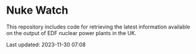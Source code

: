 # Nuke Watch

This repository includes code for retrieving the latest information available on the output of EDF nuclear power plants in the UK.

Last updated: 2023-11-30 07:08